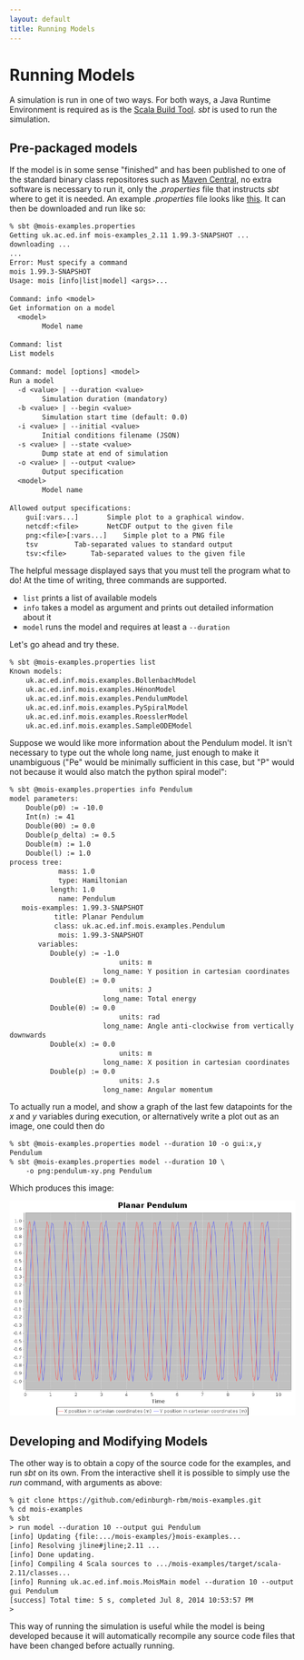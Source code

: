```yaml
---
layout: default
title: Running Models
---
```


Running Models
==============

A simulation is run in one of two ways. For both ways, a Java Runtime
Environment is required as is the 
[Scala Build Tool](http://www.scala-sbt.org). *sbt* is used to run the
simulation.

Pre-packaged models
-------------------

If the model is in some sense "finished" and has been published to
one of the standard binary class repositores such as 
[Maven Central](http://mvnrepository.com/), no extra software is
necessary to run it, only the *.properties* file that instructs
*sbt* where to get it is needed. An example *.properties* file
looks like
[this](https://github.com/edinburgh-rbm/mois-examples/blob/master/examples/mois-examples.properties).
It can then be downloaded and run like so:

~~~~~
% sbt @mois-examples.properties
Getting uk.ac.ed.inf mois-examples_2.11 1.99.3-SNAPSHOT ...
downloading ...
...
Error: Must specify a command
mois 1.99.3-SNAPSHOT
Usage: mois [info|list|model] <args>...

Command: info <model>
Get information on a model
  <model>
        Model name

Command: list
List models

Command: model [options] <model>
Run a model
  -d <value> | --duration <value>
        Simulation duration (mandatory)
  -b <value> | --begin <value>
        Simulation start time (default: 0.0)
  -i <value> | --initial <value>
        Initial conditions filename (JSON)
  -s <value> | --state <value>
        Dump state at end of simulation
  -o <value> | --output <value>
        Output specification
  <model>
        Model name

Allowed output specifications:
	gui[:vars...]		Simple plot to a graphical window.
	netcdf:<file>		NetCDF output to the given file
	png:<file>[:vars...]	Simple plot to a PNG file
	tsv			Tab-separated values to standard output
	tsv:<file>		Tab-separated values to the given file
~~~~~

The helpful message displayed says that you must tell the program what
to do! At the time of writing, three commands are supported.

   * `list` prints a list of available models
   * `info` takes a model as argument and prints out detailed
     information about it
   * `model` runs the model and requires at least a `--duration`

Let's go ahead and try these.

~~~~~
% sbt @mois-examples.properties list
Known models:
	uk.ac.ed.inf.mois.examples.BollenbachModel
	uk.ac.ed.inf.mois.examples.HénonModel
	uk.ac.ed.inf.mois.examples.PendulumModel
	uk.ac.ed.inf.mois.examples.PySpiralModel
	uk.ac.ed.inf.mois.examples.RoesslerModel
	uk.ac.ed.inf.mois.examples.SampleODEModel
~~~~~

Suppose we would like more information about the Pendulum model. It
isn't necessary to type out the whole long name, just enough to make
it unambiguous ("Pe" would be minimally sufficient in this case, but
"P" would not because it would also match the python spiral model":

~~~~~
% sbt @mois-examples.properties info Pendulum
model parameters:
    Double(p0) := -10.0
    Int(n) := 41
    Double(θ0) := 0.0
    Double(p_delta) := 0.5
    Double(m) := 1.0
    Double(l) := 1.0
process tree:
            mass: 1.0
            type: Hamiltonian
          length: 1.0
            name: Pendulum
   mois-examples: 1.99.3-SNAPSHOT
           title: Planar Pendulum
           class: uk.ac.ed.inf.mois.examples.Pendulum
            mois: 1.99.3-SNAPSHOT
       variables:
          Double(y) := -1.0
                           units: m
                       long_name: Y position in cartesian coordinates
          Double(E) := 0.0
                           units: J
                       long_name: Total energy
          Double(θ) := 0.0
                           units: rad
                       long_name: Angle anti-clockwise from vertically downwards
          Double(x) := 0.0
                           units: m
                       long_name: X position in cartesian coordinates
          Double(p) := 0.0
                           units: J.s
                       long_name: Angular momentum
~~~~~


To actually run a model, and show a graph of the last few datapoints
for the *x* and *y* variables during execution, or alternatively write
a plot out as an image, one could then do

~~~~~
% sbt @mois-examples.properties model --duration 10 -o gui:x,y Pendulum
% sbt @mois-examples.properties model --duration 10 \
    -o png:pendulum-xy.png Pendulum
~~~~~

Which produces this image:

![Pendulum X+Y vs Time Plot](pendulum-xy.png)

Developing and Modifying Models
-------------------------------

The other way is to obtain a copy of the source code for the examples,
and run *sbt* on its own. From the interactive shell it is possible to
simply use the *run* command, with arguments as above:

~~~~~
% git clone https://github.com/edinburgh-rbm/mois-examples.git
% cd mois-examples
% sbt 
> run model --duration 10 --output gui Pendulum
[info] Updating {file:.../mois-examples/}mois-examples...
[info] Resolving jline#jline;2.11 ...
[info] Done updating.
[info] Compiling 4 Scala sources to .../mois-examples/target/scala-2.11/classes...
[info] Running uk.ac.ed.inf.mois.MoisMain model --duration 10 --output gui Pendulum
[success] Total time: 5 s, completed Jul 8, 2014 10:53:57 PM
>
~~~~~

This way of running the simulation is useful while the model is being
developed because it will automatically recompile any source code
files that have been changed before actually running. 

